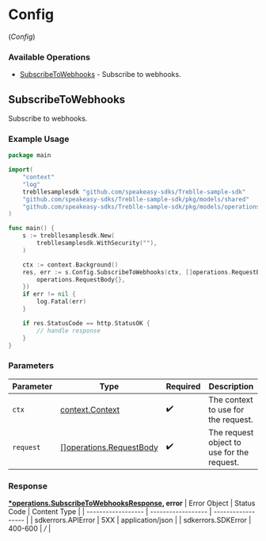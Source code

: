 # Config
(*Config*)

### Available Operations

* [SubscribeToWebhooks](#subscribetowebhooks) - Subscribe to webhooks.

## SubscribeToWebhooks

Subscribe to webhooks.

### Example Usage

```go
package main

import(
	"context"
	"log"
	trebllesamplesdk "github.com/speakeasy-sdks/Treblle-sample-sdk"
	"github.com/speakeasy-sdks/Treblle-sample-sdk/pkg/models/shared"
	"github.com/speakeasy-sdks/Treblle-sample-sdk/pkg/models/operations"
)

func main() {
    s := trebllesamplesdk.New(
        trebllesamplesdk.WithSecurity(""),
    )

    ctx := context.Background()
    res, err := s.Config.SubscribeToWebhooks(ctx, []operations.RequestBody{
        operations.RequestBody{},
    })
    if err != nil {
        log.Fatal(err)
    }

    if res.StatusCode == http.StatusOK {
        // handle response
    }
}
```

### Parameters

| Parameter                                             | Type                                                  | Required                                              | Description                                           |
| ----------------------------------------------------- | ----------------------------------------------------- | ----------------------------------------------------- | ----------------------------------------------------- |
| `ctx`                                                 | [context.Context](https://pkg.go.dev/context#Context) | :heavy_check_mark:                                    | The context to use for the request.                   |
| `request`                                             | [[]operations.RequestBody](../../.md)                 | :heavy_check_mark:                                    | The request object to use for the request.            |


### Response

**[*operations.SubscribeToWebhooksResponse](../../pkg/models/operations/subscribetowebhooksresponse.md), error**
| Error Object       | Status Code        | Content Type       |
| ------------------ | ------------------ | ------------------ |
| sdkerrors.APIError | 5XX                | application/json   |
| sdkerrors.SDKError | 400-600            | */*                |
